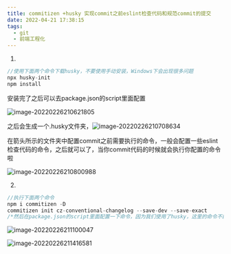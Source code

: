 ```yaml
---
title: commitizen +husky 实现commit之前eslint检查代码和规范commit的提交
date: 2022-04-21 17:38:15
tags:
  - git
  - 前端工程化
---
```


1. 
   
   ```java
   //使用下面两个命令下载husky，不要使用手动安装，Windows下会出现很多问题
   npx husky-init
   npm install
   ```
   
   安装完了之后可以去package.json的script里面配置
   

   <!-- more -->
   
   ![image-20220226210621805](https://leftover-md.oss-cn-guangzhou.aliyuncs.com/img-md/image-20220226210621805.png)


   之后会生成一个.husky文件夹，![image-20220226210708634](https://leftover-md.oss-cn-guangzhou.aliyuncs.com/img-md/image-20220226210708634.png)

在箭头所示的文件夹中配置commit之前需要执行的命令，一般会配置一些eslint检查代码的命令，之后就可以了，当你commit代码的时候就会执行你配置的命令啦

![image-20220226210800988](https://leftover-md.oss-cn-guangzhou.aliyuncs.com/img-md/image-20220226210800988.png)

2. 
   
   ```java
   //执行下面两个命令
   npm i commitizen -D
   commitizen init cz-conventional-changelog --save-dev --save-exact
   /*然后在package.json的script里面配置一下命令，因为我们使用了husky，这里的命令不能使用commit,否则执行命令的时候会提交两次,到这里就完成啦，之后commit代码时会让你选择commit的message，如下图*/
   ```
   
   ![image-20220226211100047](https://leftover-md.oss-cn-guangzhou.aliyuncs.com/img-md/image-20220226211100047.png)

![image-20220226211416581](https://leftover-md.oss-cn-guangzhou.aliyuncs.com/img-md/image-20220226211416581.png)
